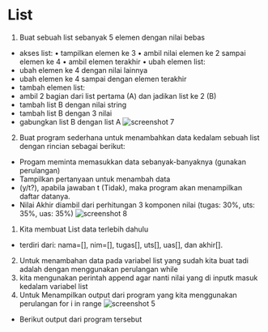 # List
1.  Buat sebuah list sebanyak 5 elemen dengan nilai bebas
- akses list: • tampilkan elemen ke 3 • ambil nilai elemen ke 2 sampai elemen ke 4 • ambil elemen terakhir • ubah elemen list:
- ubah elemen ke 4 dengan nilai lainnya
- ubah elemen ke 4 sampai dengan elemen terakhir
- tambah elemen list:
- ambil 2 bagian dari list pertama (A) dan jadikan list ke 2 (B)
- tambah list B dengan nilai string
- tambah list B dengan 3 nilai
- gabungkan list B dengan list A
![screenshot  7](https://user-images.githubusercontent.com/115615983/203333301-27ef85c4-08ae-4b5c-9c97-3a9de6bd3c0e.png)

2.  Buat program sederhana untuk menambahkan data kedalam sebuah list dengan rincian sebagai berikut:
- Progam meminta memasukkan data sebanyak-banyaknya (gunakan perulangan)
- Tampilkan pertanyaan untuk menambah data
- (y/t?), apabila jawaban t (Tidak), maka program akan menampilkan daftar datanya.
- Nilai Akhir diambil dari perhitungan 3 komponen nilai (tugas: 30%, uts: 35%, uas: 35%)
![screenshot  8](https://user-images.githubusercontent.com/115615983/203334432-88df7266-6a5d-47ed-aaca-4f715dc5aeaf.png)

1.  Kita membuat List data terlebih dahulu
- terdiri dari: nama=[], nim=[], tugas[], uts[], uas[], dan akhir[].
2.  Untuk menambahan data pada variabel list yang sudah kita buat tadi adalah dengan menggunakan perulangan while
3.  kita mengunakan perintah append agar nanti nilai yang di inputk masuk kedalam variabel list
4.  Untuk Menampilkan output dari program yang kita menggunakan perulangan for i in range
![screenshot  5](https://user-images.githubusercontent.com/115615983/203338893-7c1d1735-1ed5-42a5-acb4-309c2ed80649.png)

- Berikut output dari program tersebut
